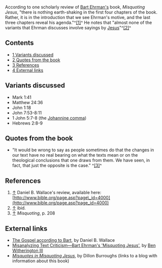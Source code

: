 According to one scholarly review of
[Bart Ehrman's](Bart_Ehrman "Bart Ehrman") book,
*Misquoting Jesus*, "there is nothing earth-shaking in the first
four chapters of the book. Rather, it is in the introduction that
we see Ehrman's motive, and the last three chapters reveal his
agenda."^[[1]](#note-0)^ He notes that "almost none of the variants
that Ehrman discusses involve sayings by
[Jesus](Jesus "Jesus")"^[[2]](#note-1)^


## Contents

-   [1 Variants discussed](#Variants_discussed)
-   [2 Quotes from the book](#Quotes_from_the_book)
-   [3 References](#References)
-   [4 External links](#External_links)

## Variants discussed

-   Mark 1:41
-   Matthew 24:36
-   John 1:18
-   John 7:53-8:11
-   1 John 5:7-8 (the
    [Johannine comma](Johannine_comma "Johannine comma"))
-   Hebrews 2:8-9

## Quotes from the book

-   "It would be wrong to say as people sometimes do that the
    changes in our text have no real bearing on what the texts mean or
    on the theological conclusions that one draws from them. We have
    seen, in fact, that just the opposite is the case."
    ^[[3]](#note-2)^

## References

1.  [↑](#ref-0) Daniel B. Wallace's review, available here:
    [http://www.bible.org/page.asp?page\_id=4000](http://www.bible.org/page.asp?page_id=4000)
2.  [↑](#ref-1) ibid.
3.  [↑](#ref-2) *Misquoting*, p. 208

## External links

-   [The Gospel according to Bart](http://www.bible.org/page.asp?page_id=4000),
    by Daniel B. Wallace
-   [Misanalyzing Text Criticism—Bart Ehrman's 'Misquoting Jesus'](http://benwitherington.blogspot.com/2006/03/misanalyzing-text-criticism-bart.html),
    by
    [Ben Witherington III](Ben_Witherington_III "Ben Witherington III")
-   [*Misquotes in Misquoting Jesus*](http://evangelicaltextualcriticism.blogspot.com/2006/06/burroughs-misquotes-in-misquoting.html),
    by Dillon Burroughs (links to a blog with information about this
    book)



